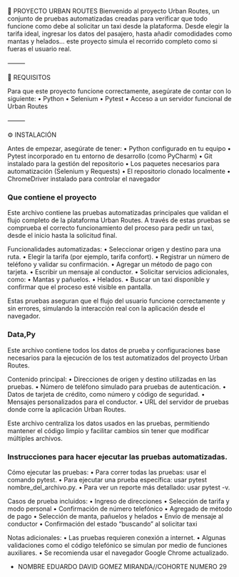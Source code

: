 🚕 PROYECTO URBAN ROUTES
Bienvenido al proyecto Urban Routes, un conjunto de pruebas automatizadas creadas para verificar que todo funcione como debe al solicitar un taxi desde la plataforma.
Desde elegir la tarifa ideal, ingresar los datos del pasajero, hasta añadir comodidades como mantas y helados… este proyecto simula el recorrido completo como si fueras el usuario real.

⸻

🧰 REQUISITOS

Para que este proyecto funcione correctamente, asegúrate de contar con lo siguiente:
	•	Python
	•	Selenium
	•	Pytest
	•	Acceso a un servidor funcional de Urban Routes

⸻

⚙️ INSTALACIÓN

Antes de empezar, asegúrate de tener:
	•	Python configurado en tu equipo
	•	Pytest incorporado en tu entorno de desarrollo (como PyCharm)
	•	Git instalado para la gestión del repositorio
	•	Los paquetes necesarios para automatización (Selenium y Requests)
	•	El repositorio clonado localmente
	•	ChromeDriver instalado para controlar el navegador 
 ### Que contiene el proyecto
 Este archivo contiene las pruebas automatizadas principales que validan el flujo completo de la plataforma Urban Routes. A través de estas pruebas se comprueba el correcto funcionamiento del proceso para pedir un taxi, desde el inicio hasta la solicitud final.

Funcionalidades automatizadas:
	•	Seleccionar origen y destino para una ruta.
	•	Elegir la tarifa (por ejemplo, tarifa confort).
	•	Registrar un número de teléfono y validar su confirmación.
	•	Agregar un método de pago con tarjeta.
	•	Escribir un mensaje al conductor.
	•	Solicitar servicios adicionales, como:
	•	Mantas y pañuelos.
	•	Helados.
	•	Buscar un taxi disponible y confirmar que el proceso esté visible en pantalla.

Estas pruebas aseguran que el flujo del usuario funcione correctamente y sin errores, simulando la interacción real con la aplicación desde el navegador.
### Data,Py
Este archivo contiene todos los datos de prueba y configuraciones base necesarios para la ejecución de los test automatizados del proyecto Urban Routes.

Contenido principal:
	•	Direcciones de origen y destino utilizadas en las pruebas.
	•	Número de teléfono simulado para pruebas de autenticación.
	•	Datos de tarjeta de crédito, como número y código de seguridad.
	•	Mensajes personalizados para el conductor.
	•	URL del servidor de pruebas donde corre la aplicación Urban Routes.

Este archivo centraliza los datos usados en las pruebas, permitiendo mantener el código limpio y facilitar cambios sin tener que modificar múltiples archivos.
### Instrucciones para hacer ejecutar las pruebas automatizadas.
Cómo ejecutar las pruebas:
	•	Para correr todas las pruebas: usar el comando pytest.
	•	Para ejecutar una prueba específica: usar pytest nombre_del_archivo.py.
	•	Para ver un reporte más detallado: usar pytest -v.

Casos de prueba incluidos:
	•	Ingreso de direcciones
	•	Selección de tarifa y modo personal
	•	Confirmación de número telefónico
	•	Agregado de método de pago
	•	Selección de manta, pañuelos y helados
	•	Envío de mensaje al conductor
	•	Confirmación del estado “buscando” al solicitar taxi

Notas adicionales:
	•	Las pruebas requieren conexión a internet.
	•	Algunas validaciones como el código telefónico se simulan por medio de funciones auxiliares.
	•	Se recomienda usar el navegador Google Chrome actualizado.
 * NOMBRE EDUARDO DAVID GOMEZ MIRANDA//COHORTE NUMERO 29
